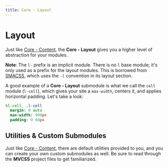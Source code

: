 ```yaml
---
title: Core - Layout
---
```


# Layout

Just like [Core - Content](/core/content/), the **Core - Layout** gives you a higher level of abstraction for your modules.

**Note**: The `l-` prefix is an implicit module. There is no `l` base module; it's only used as a prefix for the layout modules. This is borrowed from [SMACSS](http://smacss.com/), which uses the `-l` convention in its layout section.

A good example of a **Core - Layout** submodule is what we call the `cell` module (`l-cell`), which gives your site a `max-width`, centers it, and applies horizontal padding. Let's take a look:

```sass
%l-cell, .l-cell
  margin: 0 auto
  max-width: 900px
  padding: 0 60px
```

## Utilities &amp; Custom Submodules

Just like [Core - Content](/core/content/), there are default utilities provided to you, and you can create your own custom submodules as well. Be sure to read through the **MVCSS** project files to get familiarized.
